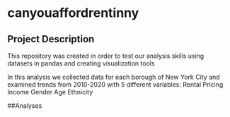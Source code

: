 # canyouaffordrentinny


## Project Description
This repository was created in order to test our analysis skills using datasets in pandas and creating visualization tools

In this analysis we collected data for each borough of New York City and examined trends from 2010-2020 with 5 different variables:
Rental Pricing
Income
Gender
Age
Ethnicity

##Analyses
